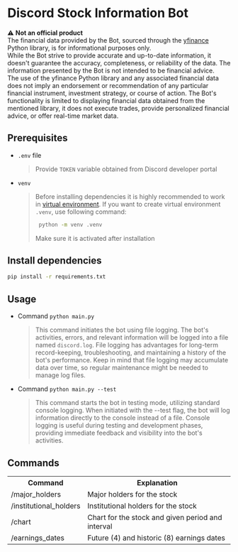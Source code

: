 # Discord Stock Information Bot  
:warning: **Not an official product**  
The financial data provided by the Bot, sourced through the [yfinance](https://github.com/ranaroussi/yfinance) Python library, is for informational purposes only.  
While the Bot strive to provide accurate and up-to-date information, it doesn't guarantee the accuracy, completeness, or reliability of the data.
The information presented by the Bot is not intended to be financial advice.  
The use of the yfinance Python library and any associated financial data does not imply 
an endorsement or recommendation of any particular financial instrument, investment strategy, or course of action. The Bot's functionality is limited to displaying 
financial data obtained from the mentioned library, it does not execute trades, provide personalized financial advice, or offer real-time market data.

## Prerequisites
* `.env` file
  > Provide `TOKEN` variable obtained from Discord developer portal

* `venv`
  > Before installing dependencies it is highly recommended to work in [virtual environment](https://docs.python.org/3/library/venv.html).
  > If you want to create virtual environment `.venv`, use following command:
  > ```bash
  >  python -m venv .venv
  >  ```
  > Make sure it is activated after installation

## Install dependencies
```bash
pip install -r requirements.txt
```

## Usage
* Command `python main.py`
  > This command initiates the bot using file logging. The bot's activities, errors, and relevant information will be logged into a file named `discord.log`.
  > File logging has advantages for long-term record-keeping, troubleshooting, and maintaining a history of the bot's performance.
  > Keep in mind that file logging may accumulate data over time, so regular maintenance might be needed to manage log files.

* Command `python main.py --test`
  > This command starts the bot in testing mode, utilizing standard console logging. When initiated with the --test flag, the bot will log information
  > directly to the console instead of a file. Console logging is useful during testing and development phases, providing immediate feedback and visibility into the bot's activities.

## Commands
<table>
  <tr>
    <th>Command</th>
    <th>Explanation</th>
  </tr>
  <tr>
    <td>/major_holders</td>
    <td>Major holders for the stock</td>
  </tr>
  <tr>
    <td>/institutional_holders</td>
    <td>Institutional holders for the stock</td>
  </tr>
  <tr>
    <td>/chart</td>
    <td>Chart for the stock and given period and interval</td>
  </tr>
  <tr>
    <td>/earnings_dates</td>
    <td>Future (4) and historic (8) earnings dates</td>
  </tr>
</table>
